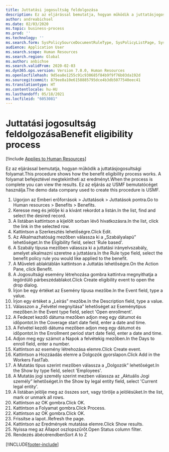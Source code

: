 ```yaml
---
title: Juttatási jogosultság feldolgozása
description: Ez az eljárással bemutatja, hogyan működik a juttatásjogosultsági folyamat.
author: andreabichsel
ms.date: 02/03/2020
ms.topic: business-process
ms.prod: ''
ms.technology: ''
ms.search.form: SysPolicySourceDocumentRuleType, SysPolicyListPage, SysPolicy, HcmBenefitEligibilityPolicy, HcmBenefit, BenefitWorkspace, HcmBenefitSummaryPart
audience: Application User
ms.search.scope: Human Resources
ms.search.region: Global
ms.author: anbichse
ms.search.validFrom: 2020-02-03
ms.dyn365.ops.version: Version 7.0.0, Human Resources
ms.openlocfilehash: 9d5ea8e1255c91c930685f84b9f9f76b03da192d
ms.sourcegitcommit: 879ee8a10e6158885795dce4b3db5077540eec41
ms.translationtype: HT
ms.contentlocale: hu-HU
ms.lasthandoff: 05/18/2021
ms.locfileid: "6053081"
---
```

# <a name="benefit-eligibility-process"></a><span data-ttu-id="39311-103">Juttatási jogosultság feldolgozása</span><span class="sxs-lookup"><span data-stu-id="39311-103">Benefit eligibility process</span></span>

[!include [Applies to Human Resources](../includes/applies-to-hr.md)]

<span data-ttu-id="39311-104">Ez az eljárással bemutatja, hogyan működik a juttatásjogosultsági folyamat.</span><span class="sxs-lookup"><span data-stu-id="39311-104">This procedure shows how the benefit eligibility process works.</span></span> <span data-ttu-id="39311-105">A folyamat befejeztével megtekintheti az eredményt.</span><span class="sxs-lookup"><span data-stu-id="39311-105">When the process is complete you can view the results.</span></span> <span data-ttu-id="39311-106">Ez az eljárás az USMF bemutatócéget használja.</span><span class="sxs-lookup"><span data-stu-id="39311-106">The demo data company used to create this procedure is USMF.</span></span>

1. <span data-ttu-id="39311-107">Ugorjon az Emberi erőforrások > Juttatások > Juttatások pontra.</span><span class="sxs-lookup"><span data-stu-id="39311-107">Go to Human resources > Benefits > Benefits.</span></span>
2. <span data-ttu-id="39311-108">Keresse meg és jelölje ki a kívánt rekordot a listán.</span><span class="sxs-lookup"><span data-stu-id="39311-108">In the list, find and select the desired record.</span></span>
3. <span data-ttu-id="39311-109">A listában kattintson a kijelölt sorban lévő hivatkozásra.</span><span class="sxs-lookup"><span data-stu-id="39311-109">In the list, click the link in the selected row.</span></span>
4. <span data-ttu-id="39311-110">Kattintson a Szerkesztés lehetőségre.</span><span class="sxs-lookup"><span data-stu-id="39311-110">Click Edit.</span></span>
5. <span data-ttu-id="39311-111">Az Alkalmazhatóság mezőben válassza ki a „Szabályalapú” lehetőséget.</span><span class="sxs-lookup"><span data-stu-id="39311-111">In the Eligibility field, select 'Rule based'.</span></span>
6. <span data-ttu-id="39311-112">A Szabály típusa mezőben válassza ki a juttatási irányelvszabály, amelyet alkalmazni szeretne a juttatásra.</span><span class="sxs-lookup"><span data-stu-id="39311-112">In the Rule type field, select the benefit policy rule you would like applied to the benefit.</span></span>
7. <span data-ttu-id="39311-113">A Műveleti ablaktáblán kattintson a Juttatás lehetőségre.</span><span class="sxs-lookup"><span data-stu-id="39311-113">On the Action Pane, click Benefit.</span></span>
8. <span data-ttu-id="39311-114">A Jogosultsági esemény létrehozása gombra kattintva megnyithatja a legördülő párbeszédablakot.</span><span class="sxs-lookup"><span data-stu-id="39311-114">Click Create eligibility event to open the drop dialog.</span></span>
9. <span data-ttu-id="39311-115">Írjon be egy értéket az Esemény típusa mezőbe.</span><span class="sxs-lookup"><span data-stu-id="39311-115">In the Event field, type a value.</span></span>
10. <span data-ttu-id="39311-116">Írjon egy értéket a „Leírás” mezőbe.</span><span class="sxs-lookup"><span data-stu-id="39311-116">In the Description field, type a value.</span></span>
11. <span data-ttu-id="39311-117">Válasszon a „Felvétel megnyitása” lehetőséget az Eseménytípus mezőben.</span><span class="sxs-lookup"><span data-stu-id="39311-117">In the Event type field, select 'Open enrollment'.</span></span>
12. <span data-ttu-id="39311-118">A Fedezet kezdő dátuma mezőben adjon meg egy dátumot és időpontot.</span><span class="sxs-lookup"><span data-stu-id="39311-118">In the Coverage start date field, enter a date and time.</span></span>
13. <span data-ttu-id="39311-119">A Felvétel kezdő dátuma mezőben adjon meg egy dátumot és időpontot.</span><span class="sxs-lookup"><span data-stu-id="39311-119">In the Enrollment period start date field, enter a date and time.</span></span>
14. <span data-ttu-id="39311-120">Adjon meg egy számot a Napok a felvétekig mezőben.</span><span class="sxs-lookup"><span data-stu-id="39311-120">In the Days to enroll field, enter a number.</span></span>
15. <span data-ttu-id="39311-121">Kattintson az esemény létrehozása elemre.</span><span class="sxs-lookup"><span data-stu-id="39311-121">Click Create event.</span></span>
16. <span data-ttu-id="39311-122">Kattintson a Hozzáadás elemre a Dolgozók gyorslapon.</span><span class="sxs-lookup"><span data-stu-id="39311-122">Click Add in the Workers FastTab.</span></span>
17. <span data-ttu-id="39311-123">A Mutatás típus szerint mezőben válassza a „Dolgozók” lehetőséget.</span><span class="sxs-lookup"><span data-stu-id="39311-123">In the Show by type field, select 'Employees'.</span></span>
18. <span data-ttu-id="39311-124">A Mutatás jogi személy szerint mezben válassza az „Aktuális Jogi személy” lehetőséget.</span><span class="sxs-lookup"><span data-stu-id="39311-124">In the Show by legal entity field, select 'Current legal entity'.</span></span>
19. <span data-ttu-id="39311-125">A listában jelölje meg az összes sort, vagy törölje a jelölésüket.</span><span class="sxs-lookup"><span data-stu-id="39311-125">In the list, mark or unmark all rows.</span></span>
20. <span data-ttu-id="39311-126">Kattintson az OK gombra.</span><span class="sxs-lookup"><span data-stu-id="39311-126">Click OK.</span></span>
21. <span data-ttu-id="39311-127">Kattintson a Folyamat gombra.</span><span class="sxs-lookup"><span data-stu-id="39311-127">Click Process.</span></span>
22. <span data-ttu-id="39311-128">Kattintson az OK gombra.</span><span class="sxs-lookup"><span data-stu-id="39311-128">Click OK.</span></span>
23. <span data-ttu-id="39311-129">Frissítse a lapot..</span><span class="sxs-lookup"><span data-stu-id="39311-129">Refresh the page.</span></span>
24. <span data-ttu-id="39311-130">Kattintson az Eredmények mutatása elemre.</span><span class="sxs-lookup"><span data-stu-id="39311-130">Click Show results.</span></span>
25. <span data-ttu-id="39311-131">Nyissa meg az Állapot oszlopszűrőt.</span><span class="sxs-lookup"><span data-stu-id="39311-131">Open Status column filter.</span></span>
26. <span data-ttu-id="39311-132">Rendezés ábécérendben</span><span class="sxs-lookup"><span data-stu-id="39311-132">Sort A to Z</span></span>



[!INCLUDE[footer-include](../includes/footer-banner.md)]